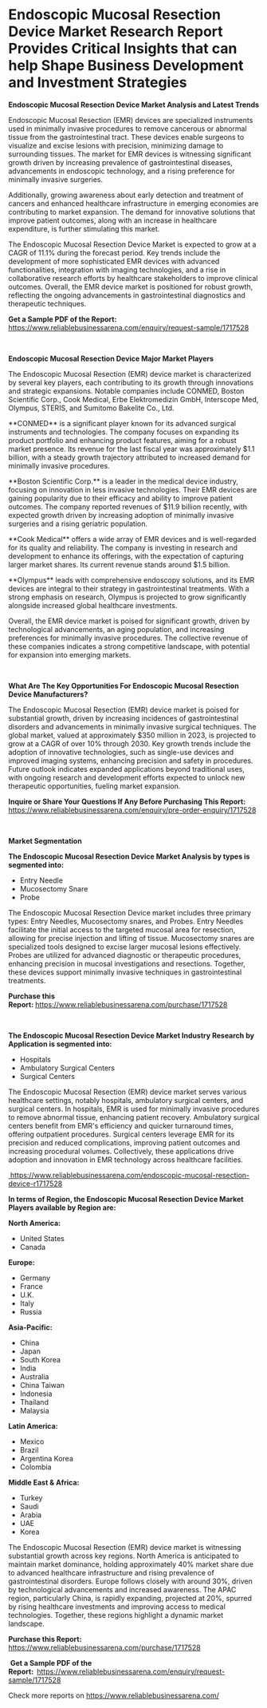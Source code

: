 <p><h1>Endoscopic Mucosal Resection Device Market Research Report Provides Critical Insights that can help Shape Business Development and Investment Strategies</h1></p><p><strong>Endoscopic Mucosal Resection Device Market Analysis and Latest Trends</strong></p>
<p><p>Endoscopic Mucosal Resection (EMR) devices are specialized instruments used in minimally invasive procedures to remove cancerous or abnormal tissue from the gastrointestinal tract. These devices enable surgeons to visualize and excise lesions with precision, minimizing damage to surrounding tissues. The market for EMR devices is witnessing significant growth driven by increasing prevalence of gastrointestinal diseases, advancements in endoscopic technology, and a rising preference for minimally invasive surgeries. </p><p>Additionally, growing awareness about early detection and treatment of cancers and enhanced healthcare infrastructure in emerging economies are contributing to market expansion. The demand for innovative solutions that improve patient outcomes, along with an increase in healthcare expenditure, is further stimulating this market. </p><p>The Endoscopic Mucosal Resection Device Market is expected to grow at a CAGR of 11.1% during the forecast period. Key trends include the development of more sophisticated EMR devices with advanced functionalities, integration with imaging technologies, and a rise in collaborative research efforts by healthcare stakeholders to improve clinical outcomes. Overall, the EMR device market is positioned for robust growth, reflecting the ongoing advancements in gastrointestinal diagnostics and therapeutic techniques.</p></p>
<p><strong>Get a Sample PDF of the Report:&nbsp;</strong> <a href="https://www.reliablebusinessarena.com/enquiry/request-sample/1717528?utm_campaign=1871&utm_medium=2&utm_source=Github&utm_content=ia&utm_term=28122024&utm_id=endoscopic-mucosal-resection-device">https://www.reliablebusinessarena.com/enquiry/request-sample/1717528</a></p>
<p>&nbsp;</p>
<p><strong>Endoscopic Mucosal Resection Device Major Market Players</strong></p>
<p><p>The Endoscopic Mucosal Resection (EMR) device market is characterized by several key players, each contributing to its growth through innovations and strategic expansions. Notable companies include CONMED, Boston Scientific Corp., Cook Medical, Erbe Elektromedizin GmbH, Interscope Med, Olympus, STERIS, and Sumitomo Bakelite Co., Ltd.</p><p>**CONMED** is a significant player known for its advanced surgical instruments and technologies. The company focuses on expanding its product portfolio and enhancing product features, aiming for a robust market presence. Its revenue for the last fiscal year was approximately $1.1 billion, with a steady growth trajectory attributed to increased demand for minimally invasive procedures.</p><p>**Boston Scientific Corp.** is a leader in the medical device industry, focusing on innovation in less invasive technologies. Their EMR devices are gaining popularity due to their efficacy and ability to improve patient outcomes. The company reported revenues of $11.9 billion recently, with expected growth driven by increasing adoption of minimally invasive surgeries and a rising geriatric population.</p><p>**Cook Medical** offers a wide array of EMR devices and is well-regarded for its quality and reliability. The company is investing in research and development to enhance its offerings, with the expectation of capturing larger market shares. Its current revenue stands around $1.5 billion.</p><p>**Olympus** leads with comprehensive endoscopy solutions, and its EMR devices are integral to their strategy in gastrointestinal treatments. With a strong emphasis on research, Olympus is projected to grow significantly alongside increased global healthcare investments.</p><p>Overall, the EMR device market is poised for significant growth, driven by technological advancements, an aging population, and increasing preferences for minimally invasive procedures. The collective revenue of these companies indicates a strong competitive landscape, with potential for expansion into emerging markets.</p></p>
<p>&nbsp;</p>
<p><strong>What Are The Key Opportunities For Endoscopic Mucosal Resection Device Manufacturers?</strong></p>
<p><p>The Endoscopic Mucosal Resection (EMR) device market is poised for substantial growth, driven by increasing incidences of gastrointestinal disorders and advancements in minimally invasive surgical techniques. The global market, valued at approximately $350 million in 2023, is projected to grow at a CAGR of over 10% through 2030. Key growth trends include the adoption of innovative technologies, such as single-use devices and improved imaging systems, enhancing precision and safety in procedures. Future outlook indicates expanded applications beyond traditional uses, with ongoing research and development efforts expected to unlock new therapeutic opportunities, fueling market expansion.</p></p>
<p><strong>Inquire or Share Your Questions If Any Before Purchasing This Report:</strong> <a href="https://www.reliablebusinessarena.com/enquiry/pre-order-enquiry/1717528?utm_campaign=1871&utm_medium=2&utm_source=Github&utm_content=ia&utm_term=28122024&utm_id=endoscopic-mucosal-resection-device">https://www.reliablebusinessarena.com/enquiry/pre-order-enquiry/1717528</a></p>
<p>&nbsp;</p>
<p><strong>Market Segmentation</strong></p>
<p><strong>The Endoscopic Mucosal Resection Device Market Analysis by types is segmented into:</strong></p>
<p><ul><li>Entry Needle</li><li>Mucosectomy Snare</li><li>Probe</li></ul></p>
<p><p>The Endoscopic Mucosal Resection Device market includes three primary types: Entry Needles, Mucosectomy snares, and Probes. Entry Needles facilitate the initial access to the targeted mucosal area for resection, allowing for precise injection and lifting of tissue. Mucosectomy snares are specialized tools designed to excise larger mucosal lesions effectively. Probes are utilized for advanced diagnostic or therapeutic procedures, enhancing precision in mucosal investigations and resections. Together, these devices support minimally invasive techniques in gastrointestinal treatments.</p></p>
<p><strong>Purchase this Report:&nbsp;</strong><a href="https://www.reliablebusinessarena.com/purchase/1717528?utm_campaign=1871&utm_medium=2&utm_source=Github&utm_content=ia&utm_term=28122024&utm_id=endoscopic-mucosal-resection-device">https://www.reliablebusinessarena.com/purchase/1717528</a></p>
<p>&nbsp;</p>
<p><strong>The Endoscopic Mucosal Resection Device Market Industry Research by Application is segmented into:</strong></p>
<p><ul><li>Hospitals</li><li>Ambulatory Surgical Centers</li><li>Surgical Centers</li></ul></p>
<p><p>The Endoscopic Mucosal Resection (EMR) device market serves various healthcare settings, notably hospitals, ambulatory surgical centers, and surgical centers. In hospitals, EMR is used for minimally invasive procedures to remove abnormal tissue, enhancing patient recovery. Ambulatory surgical centers benefit from EMR's efficiency and quicker turnaround times, offering outpatient procedures. Surgical centers leverage EMR for its precision and reduced complications, improving patient outcomes and increasing procedural volumes. Collectively, these applications drive adoption and innovation in EMR technology across healthcare facilities.</p></p>
<p><a href="https://www.reliablebusinessarena.com/endoscopic-mucosal-resection-device-r1717528?utm_campaign=1871&utm_medium=2&utm_source=Github&utm_content=ia&utm_term=28122024&utm_id=endoscopic-mucosal-resection-device">&nbsp;https://www.reliablebusinessarena.com/endoscopic-mucosal-resection-device-r1717528</a></p>
<p><strong>In terms of Region, the Endoscopic Mucosal Resection Device Market Players available by Region are:</strong></p>
<p>
    <p> <strong> North America: </strong>
        <ul>
            <li>United States</li>
            <li>Canada</li>
        </ul>
        </p> 
    <p> <strong> Europe: </strong>
        <ul>
            <li>Germany</li>
            <li>France</li>
            <li>U.K.</li>
            <li>Italy</li>
            <li>Russia</li>
        </ul>
        </p> 
    <p> <strong> Asia-Pacific: </strong>
        <ul>
            <li>China</li>
            <li>Japan</li>
            <li>South Korea</li>
            <li>India</li>
            <li>Australia</li>
            <li>China Taiwan</li>
            <li>Indonesia</li>
            <li>Thailand</li>
            <li>Malaysia</li>
        </ul>
        </p> 
    <p> <strong> Latin America: </strong>
        <ul>
            <li>Mexico</li>
            <li>Brazil</li>
            <li>Argentina Korea</li>
            <li>Colombia</li>
        </ul>
        </p> 
    <p> <strong> Middle East & Africa: </strong>
        <ul>
            <li>Turkey</li>
            <li>Saudi</li>
            <li>Arabia</li>
            <li>UAE</li>
            <li>Korea</li>
        </ul>
    </p>
    </p>
<p><p>The Endoscopic Mucosal Resection (EMR) device market is witnessing substantial growth across key regions. North America is anticipated to maintain market dominance, holding approximately 40% market share due to advanced healthcare infrastructure and rising prevalence of gastrointestinal disorders. Europe follows closely with around 30%, driven by technological advancements and increased awareness. The APAC region, particularly China, is rapidly expanding, projected at 20%, spurred by rising healthcare investments and improving access to medical technologies. Together, these regions highlight a dynamic market landscape.</p></p>
<p><strong>Purchase this Report: </strong><a href="https://www.reliablebusinessarena.com/purchase/1717528?utm_campaign=1871&utm_medium=2&utm_source=Github&utm_content=ia&utm_term=28122024&utm_id=endoscopic-mucosal-resection-device">https://www.reliablebusinessarena.com/purchase/1717528</a></p>
<p>&nbsp;<strong>Get a Sample PDF of the Report:&nbsp;&nbsp;</strong><a href="https://www.reliablebusinessarena.com/enquiry/request-sample/1717528?utm_campaign=1871&utm_medium=2&utm_source=Github&utm_content=ia&utm_term=28122024&utm_id=endoscopic-mucosal-resection-device">https://www.reliablebusinessarena.com/enquiry/request-sample/1717528</a></p>
<p><strong></strong></p>
<p>Check more reports on <a href="https://www.reliablebusinessarena.com/?utm_campaign=1871&utm_medium=2&utm_source=Github&utm_content=ia&utm_term=28122024&utm_id=endoscopic-mucosal-resection-device">https://www.reliablebusinessarena.com/</a></p>